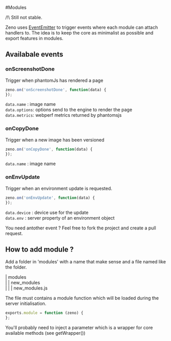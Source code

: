 #Modules

/!\ Still not stable.

Zeno uses [EventEmitter](http://nodejs.org/docs/latest/api/events.html) to trigger events where each module can attach handlers to. The idea is to keep the core as minimalist as possible and export features in modules.

## Availabale events

### onScreenshotDone

Trigger when phantomJs has rendered a page

``` js
zeno.on('onScreenshotDone', function(data) {
});
```

`data.name`   : image name <br>
`data.options`: options send to the engine to render the page <br>
`data.metrics`: webperf metrics returned by phantomsjs <br>

### onCopyDone

Trigger when a new image has been versioned

``` js
zeno.on('onCopyDone', function(data) {
});
```
`data.name` : image name<br>

### onEnvUpdate

Trigger when an environment update is requested.

``` js
zeno.on('onEnvUpdate', function(data) {
});
```

`data.device` : device use for the update<br>
`data.env`    : server property of an environment object<br>

You need antother event ? Feel free to fork the project and create a pull request.

## How to add module ?

Add a folder in 'modules' with a name that make sense and a file named like the folder.

| modules<br>
| | new_modules<br>
| | | new_modules.js<br>

The file must contains a module function which will be loaded during the server initialisation.

``` js
exports.module = function (zeno) {
};
```
You'll probably need to inject a parameter which is a wrapper for core available methods (see getWrapper())
